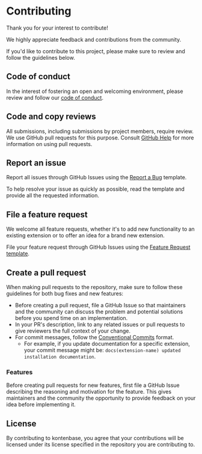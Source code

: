 # Contributing

Thank you for your interest to contribute!

We highly appreciate feedback and contributions from the community.

If you'd like to contribute to this project, please make sure to review and follow the guidelines below.

## Code of conduct

In the interest of fostering an open and welcoming environment, please review and follow our [code of conduct](./CODE_OF_CONDUCT.md).

## Code and copy reviews

All submissions, including submissions by project members, require review. We
use GitHub pull requests for this purpose. Consult
[GitHub Help](https://help.github.com/articles/about-pull-requests/) for more
information on using pull requests.

## Report an issue

Report all issues through GitHub Issues using the [Report a Bug](https://github.com/kontenbase/kontenbase/issues/new?template=1.Bug_report.md) template.

To help resolve your issue as quickly as possible, read the template and provide all the requested information.

## File a feature request

We welcome all feature requests, whether it's to add new functionality to an existing extension or to offer an idea for a brand new extension.

File your feature request through GitHub Issues using the [Feature Request template](https://github.com/kontenbase/kontenbase/issues/new?template=2.Feature_request.md).

## Create a pull request

When making pull requests to the repository, make sure to follow these guidelines for both bug fixes and new features:

- Before creating a pull request, file a GitHub Issue so that maintainers and the community can discuss the problem and potential solutions before you spend time on an implementation.
- In your PR's description, link to any related issues or pull requests to give reviewers the full context of your change.
- For commit messages, follow the [Conventional Commits](https://www.conventionalcommits.org/en/v1.0.0/) format.
  - For example, if you update documentation for a specific extension, your commit message might be: `docs(extension-name) updated installation documentation`.

### Features

Before creating pull requests for new features, first file a GitHub Issue describing the reasoning and motivation for the feature. This gives maintainers and the community the opportunity to provide feedback on your idea before implementing it.

## License

By contributing to kontenbase, you agree that your contributions will be licensed under its license specified in the repository you are contributing to.
